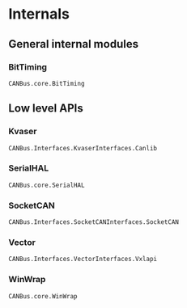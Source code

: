 # Internals

## General internal modules

### BitTiming

```@docs
CANBus.core.BitTiming
```

## Low level APIs

### Kvaser

```@docs
CANBus.Interfaces.KvaserInterfaces.Canlib
```

### SerialHAL

```@docs
CANBus.core.SerialHAL
```

### SocketCAN

```@docs
CANBus.Interfaces.SocketCANInterfaces.SocketCAN
```

### Vector

```@docs
CANBus.Interfaces.VectorInterfaces.Vxlapi
```

### WinWrap

```@docs
CANBus.core.WinWrap
```
